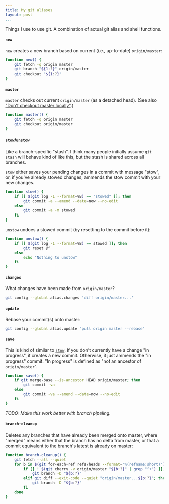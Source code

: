 ```yaml
---
title: My git aliases
layout: post
...
```


Things I use to use git. A combination of actual git alias and shell
functions.

#### `new`

`new` creates a new branch based on current (i.e., up-to-date) `origin/master`:

```bash
function new() {
    git fetch -q origin master
    git branch "${1:?}" origin/master
    git checkout "${1:?}"
}
```

#### `master`

`master` checks out current `origin/master` (as a detached head). (See also
["Don't checkout master locally"](/dont-checkout-master).)

```bash
function master() {
    git fetch -q origin master
    git checkout origin/master
}
```


#### `stow`/`unstow`

Like a branch-specific "stash". I think many people initially assume `git
stash` will behave kind of like this, but the stash is shared across all
branches.

`stow` either saves your pending changes in a commit with message "stow",
or, if you've already stowed changes, ammends the stow commit with your new
changes.

```bash
function stow() {
    if [[ $(git log -1 --format=%B) == "stowed" ]]; then
        git commit -a --amend --date=now --no-edit
    else
        git commit -a -m stowed
    fi
}
```

`unstow` undoes a stowed commit (by resetting to the commit before it):

```bash
function unstow() {
    if [[ $(git log -1 --format=%B) == stowed ]]; then
        git reset @^
    else
        echo "Nothing to unstow"
    fi
}
```

#### `changes`

What changes have been made from `origin/master`?

```bash
git config --global alias.changes 'diff origin/master...'
```

#### `update`

Rebase your commit(s) onto master:

```bash
git config --global alias.update "pull origin master --rebase"
```

#### `save`

This is kind of similar to [`stow`](#stowunstow). If you don't currently have
a change "in progress", it creates a new commit. Otherwise, it just ammends
the "in progress" commit. "In progress" is defined as "not an ancestor of `origin/master`".

```bash
function save() {
    if git merge-base --is-ancestor HEAD origin/master; then
        git commit -va
    else
        git commit -va --amend --date=now --no-edit
    fi
}
```

_TODO: Make this work better with branch pipeling._

#### `branch-cleanup`

Deletes any branches that have already been merged onto master, where
"merged" means either that the branch has no delta from master, or that a
commit equivalent to the branch's latest is already on master:

```bash
function branch-cleanup() {
    git fetch --all --quiet
    for b in $(git for-each-ref refs/heads --format="%(refname:short)"); do
        if [[ ! $(git cherry -v origin/master "${b:?}" | grep "^+") ]]; then
            git branch -D "${b:?}"
        elif git diff --exit-code --quiet "origin/master...${b:?}"; then
            git branch -D "${b:?}"
        fi
    done
}
```
